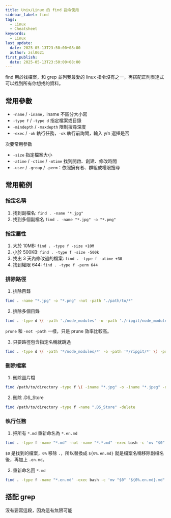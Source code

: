 ```yaml
---
title: Unix/Linux 的 find 指令使用
sidebar_label: find
tags:
  - Linux
  - Cheatsheet
keywords:
  - Linux
last_update:
  date: 2025-05-13T23:50:00+08:00
  author: zsl0621
first_publish:
  date: 2025-05-13T23:50:00+08:00
---
```


find 用於找檔案，和 grep 並列我最愛的 linux 指令沒有之一，再搭配正則表達式可以找到所有你想找的資料。

## 常用參數

- `-name` / `-iname`，iname 不區分大小寫
- `-type f` / `-type d` 指定檔案或目錄
- `-mindepth` / `-maxdepth` 限制搜尋深度
- `-exec` / `-ok` 執行任務，`-ok` 執行前詢問，輸入 y/n 選擇是否

次要常用參數

- `-size` 指定檔案大小
- `-atime` / `-ctime` / `-mtime` 找到開啟、創建、修改時間
- `-user` / `-group` / `-perm`：依照擁有者、群組或權限搜尋

## 常用範例

### 指定名稱

1. 找到副檔名: `find . -name "*.jpg"`
2. 找到多個副檔名 `find . -name "*.jpg" -o "*.png"`

### 指定屬性

1. 大於 10MB: `find . -type f -size +10M`
2. 小於 500KB: `find . -type f -size -500k`
3. 找出 3 天內修改過的檔案: `find . -type f -atime +30`
4. 找到權限 644: `find . -type f -perm 644`

### 排除路徑

1. 排除目錄

```sh
find . -name "*.jpg" -o "*.png" -not -path "./path/to/*"
```

2. 排除多個目錄

```sh
find . -type d \( -path './node_modules' -o -path './ripgit/node_modules' -o -path './bar/node_modules' \) -prune -o -print -type f -name '*.md'
```

`prune` 和 `-not -path` 一樣，只是 prune 效率比較高。

3. 只要路徑包含指定名稱就跳過

```sh
find . -type d \( -path '*/node_modules/*' -o -path '*/ripgit/*' \) -prune -o -type f -name '*.md' -print
```

### 刪除檔案

1. 刪除圖片檔

```sh
find /path/to/directory -type f \( -iname "*.jpg" -o -iname "*.jpeg" -o -iname "*.png" -o -iname "*.gif" \) -delete
```

2. 刪除 .DS_Store

```sh
find /path/to/directory -type f -name ".DS_Store" -delete
```

### 執行任務

1. 把所有 `*.md` 重新命名為 `*.en.md`

```sh
find . -type f -name "*.md" -not -name "*.*.md" -exec bash -c 'mv "$0" "${0%.md}.en.md"' {} \;
```

`$0` 是找到的檔案，`0%` 移除 `.`，所以替換成 `${0%.en.md}` 就是檔案名稱移除副檔名後，再加上 `.en.md`。

2. 重新命名回 `*.md`

```sh
find . -type f -name "*.en.md" -exec bash -c 'mv "$0" "${0%.en.md}.md"' {} \;
```

## 搭配 grep

沒有要寫這段，因為這有無限可能
